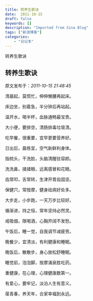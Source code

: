 ```yaml
---
title: 转养生歌诀
date:  2011-10-15
draft: false
keywords: []
description: "Imported from Sina Blog"
tags: ["新浪博客"]
categories: 
    - "日记本"
---
```

转养生歌诀
## 转养生歌诀

 原文发布于：*2011-10-15 21:48:45*

清晨起，莫慌忙，伸伸懒腰再起床。

床边坐，别着急，半分钟后再站起。

温开水，喝半杯，血脉通畅最宝贵。

大小便，要排空，清肠排毒垃圾清。

吃早餐，很重要，宜早更要营养好。

日出后，晨练宜，空气新鲜利身体。

指梳头，干洗脸，头脑清醒驻容颜。

洗洗鼻，揉揉眼，远离感冒和花眼。

齿常叩，舌常转，生津开胃齿固坚。

保健穴，常按摩，健身祛病好处多。

大步走，小步跑，一天万步比较好。

循渐进，持之恒，常年坚持必然灵。

戒吸烟，限喝酒，心胸开阔不发愁。

午饭后，睡一觉，自我调节减疲劳。

晚餐少，宜清淡，有利健康和睡眠。

晚饭后，散散步，身心放松舒睡眠。

睡觉前，泡泡脚，按摩涌泉胜吃药。

重健康，在心理，心理健康数第一。

有爱心，要牢记，淡泊人生有意义。

葆青春，养天年，合家幸福到永远。


